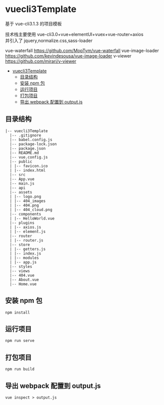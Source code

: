 # vuecli3Template

基于 vue-cli3.1.3 的项目模板<br/>

技术栈主要使用 vue-cli3.0+vue+elementUI+vuex+vue-router+axios<br/>
并引入了 jquery,normalize.css,sass-loader


vue-waterfall  https://github.com/MopTym/vue-waterfall
vue-image-loader  https://github.com/kevindesousa/vue-image-loader
v-viewer  https://github.com/mirari/v-viewer
<!-- TOC -->

- [vuecli3Template](#vuecli3template)
  - [目录结构](#目录结构)
  - [安装 npm 包](#安装-npm-包)
  - [运行项目](#运行项目)
  - [打包项目](#打包项目)
  - [导出 webpack 配置到 output.js](#导出-webpack-配置到-outputjs)

<!-- /TOC -->
## 目录结构

    |-- vuecli3Template
      |-- .gitignore
      |-- babel.config.js
      |-- package-lock.json
      |-- package.json
      |-- README.md
      |-- vue.config.js
      |-- public
      | |-- favicon.ico
      | |-- index.html
      |-- src
      |-- App.vue
      |-- main.js
      |-- api
      |-- assets
      | |-- logo.png
      | |-- 404_images
      | |-- 404.png
      | |-- 404_cloud.png
      |-- components
      | |-- HelloWorld.vue
      |-- plugins
      | |-- axios.js
      | |-- element.js
      |-- router
      | |-- router.js
      |-- store
      | |-- getters.js
      | |-- index.js
      | |-- modules
      | |-- app.js
      |-- styles
      |-- views
      |-- 404.vue
      |-- About.vue
      |-- Home.vue

## 安装 npm 包

```
npm install
```

## 运行项目

```
npm run serve
```

## 打包项目

```
npm run build
```

## 导出 webpack 配置到 output.js

```
vue inspect > output.js
```
